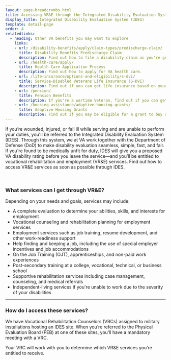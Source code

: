 ```yaml
---
layout: page-breadcrumbs.html
title: Accessing VR&E through the Integrated Disability Evaluation System (IDES)
display_title: Integrated Disability Evaluation System (IDES)
template: detail-page
order: 4
relatedlinks:
  - heading: Other VA benefits you may want to explore
    links: 
    - url: /disability-benefits/apply/claim-types/predischarge-claim/
      title: Disability Benefits Predischarge Claim
      description: Find out how to file a disability claim as you're getting ready to leave the military to speed up the decision process.
    - url: /health-care/apply/
      title: Health Care Application Process
      description: Find out how to apply for VA health care.
    - url: /life-insurance/options-and-eligibility/s-dvi/
      title: Service-Disabled Veterans Life Insurance (S-DVI)
      description: Find out if you can get life insurance based on your service-connected disability—and learn how to manage your coverage.
    - url: /pension/
      title: Pension Benefits
      description: If you're a wartime Veteran, find out if you can get pension benefits based on your age, disability, and income.
    - url: /housing-assistance/adaptive-housing-grants/
      title: Adaptive Housing Grants
      description: Find out if you may be eligible for a grant to buy or change a home to meet your needs and help you live more independently with your service-connected disability.  
---
```


<div class="va-introtext">
	
If you’re wounded, injured, or fall ill while serving and are unable to perform your duties, you'll be referred to the Integrated Disability Evaluation System (IDES). Through this system, we at VA work together with the Department of Defense (DoD) to make disability evaluation seamless, simple, fast, and fair. If you're found to be medically unfit for duty, IDES will give you a proposed VA disability rating before you leave the service—and you’ll be entitled to vocational rehabilitation and employment (VR&E) services. Find out how to access VR&E services as soon as possible through IDES.

</div>

<br>
	
### What services can I get through VR&E?

Depending on your needs and goals, services may include:
-	A complete evaluation to determine your abilities, skills, and interests for employment
-	Vocational counseling and rehabilitation planning for employment services
-	Employment services such as job training, resume development, and other work-readiness support
-	Help finding and keeping a job, including the use of special employer incentives and job accommodations
-	On the Job Training (OJT), apprenticeships, and non-paid work experiences
-	Post-secondary training at a college, vocational, technical, or business school
-	Supportive rehabilitation services including case management, counseling, and medical referrals
-	Independent-living services if you're unable to work due to the severity of your disabilities

<hr>

### How do I access these services?

We have Vocational Rehabilitation Counselors (VRCs) assigned to military installations hosting an IDES site.  When you’re referred to the Physical Evaluation Board (PEB) at one of these sites, you’ll have a mandatory meeting with a VRC. 

Your VRC will work with you to determine which VR&E services you’re entitled to receive.
